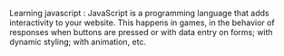 Learning javascript :
JavaScript is a programming language that adds interactivity to your website. This happens in games, in the behavior of responses when buttons are pressed or with data entry on forms; with dynamic styling; with animation, etc.

